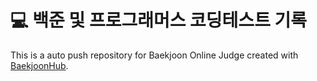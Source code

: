 # 💻 백준 및 프로그래머스 코딩테스트 기록
This is a auto push repository for Baekjoon Online Judge created with [BaekjoonHub](https://github.com/BaekjoonHub/BaekjoonHub).
